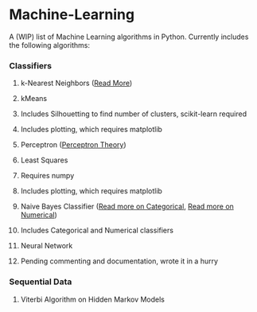 # Machine-Learning

A (WIP) list of Machine Learning algorithms in Python. Currently includes the following algorithms:

### Classifiers

1. k-Nearest Neighbors ([Read More](https://algorithmsandstuff.wordpress.com/2016/12/25/k-nearest-neighbors/))

2. kMeans

  1. Includes Silhouetting to find number of clusters, scikit-learn required
  
  2. Includes plotting, which requires matplotlib
 
3. Perceptron ([Perceptron Theory](https://algorithmsandstuff.wordpress.com/2017/01/05/perceptron-theory/))
 
4. Least Squares
 
  1. Requires numpy
  
  2. Includes plotting, which requires matplotlib

5. Naive Bayes Classifier ([Read more on Categorical](https://algorithmsandstuff.wordpress.com/2016/12/09/naive-categorical-bayes-classifier-intro/), [Read more on Numerical](https://algorithmsandstuff.wordpress.com/2016/12/17/naive-numerical-bayes-classifier-introduction/))
  
  1. Includes Categorical and Numerical classifiers

6. Neural Network
 
  1. Pending commenting and documentation, wrote it in a hurry

### Sequential Data

1. Viterbi Algorithm on Hidden Markov Models
